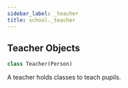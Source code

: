 ```yaml
---
sidebar_label: _teacher
title: school._teacher
---
```


## Teacher Objects

```python
class Teacher(Person)
```

A teacher holds classes to teach pupils.

